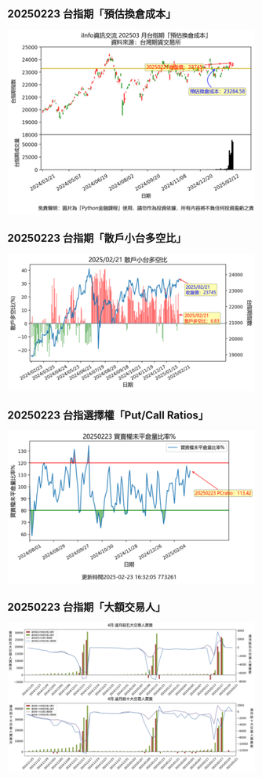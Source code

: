 ## 20250223 台指期「預估換倉成本」
![](images/txfcost.png)

## 20250223 台指期「散戶小台多空比」
![](images/bbiri.png)

## 20250223 台指選擇權「Put/Call Ratios」
![](images/pcratio.png)

## 20250223 台指期「大額交易人」
![](images/blocktrade.png)

